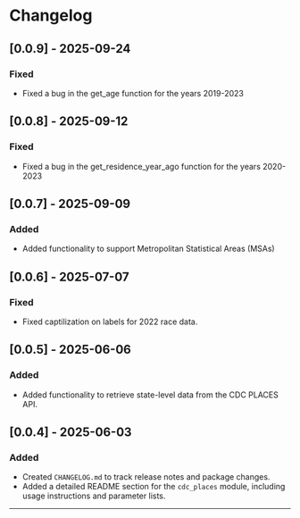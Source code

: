 # Changelog

## [0.0.9] - 2025-09-24

### Fixed 
- Fixed a bug in the get_age function for the years 2019-2023

## [0.0.8] - 2025-09-12

### Fixed 
- Fixed a bug in the get_residence_year_ago function for the years 2020-2023

## [0.0.7] - 2025-09-09

### Added
- Added functionality to support Metropolitan Statistical Areas (MSAs)

## [0.0.6] - 2025-07-07

### Fixed
- Fixed captilization on labels for 2022 race data. 

## [0.0.5] - 2025-06-06

### Added
- Added functionality to retrieve state-level data from the CDC PLACES API.

## [0.0.4] - 2025-06-03

### Added
- Created `CHANGELOG.md` to track release notes and package changes.
- Added a detailed README section for the `cdc_places` module, including usage instructions and parameter lists.

---